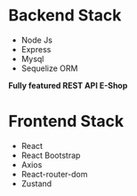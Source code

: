 # Backend Stack
- Node Js
- Express
- Mysql
- Sequelize ORM

**Fully featured REST API E-Shop**

# Frontend Stack
- React
- React Bootstrap
- Axios
- React-router-dom
- Zustand